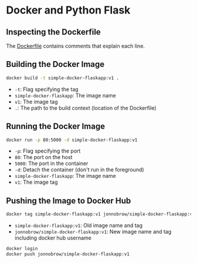 # Docker and Python Flask

## Inspecting the Dockerfile
The [Dockerfile](./Dockerfile) contains comments that explain each line.

## Building the Docker Image
```bash
docker build -t simple-docker-flaskapp:v1 .
```

- `-t`: Flag specifying the tag
- `simple-docker-flaskapp`: The image name
- `v1`: The image tag
- `.`: The path to the build context (location of the Dockerfile)

## Running the Docker Image
```bash
docker run -p 80:5000 -d simple-docker-flaskapp:v1
```

- `-p`: Flag specifying the port
- `80`: The port on the host
- `5000`: The port in the container
- `-d`: Detach the container (don't run in the foreground)
- `simple-docker-flaskapp`: The image name
- `v1`: The image tag

## Pushing the Image to Docker Hub
```bash
docker tag simple-docker-flaskapp:v1 jonnobrow/simple-docker-flaskapp:v1
```
- `simple-docker-flaskapp:v1`: Old image name and tag 
- `jonnobrow/simple-docker-flaskapp:v1`: New image name and tag including docker
  hub username

```bash
docker login
docker push jonnobrow/simple-docker-flaskapp:v1
```

